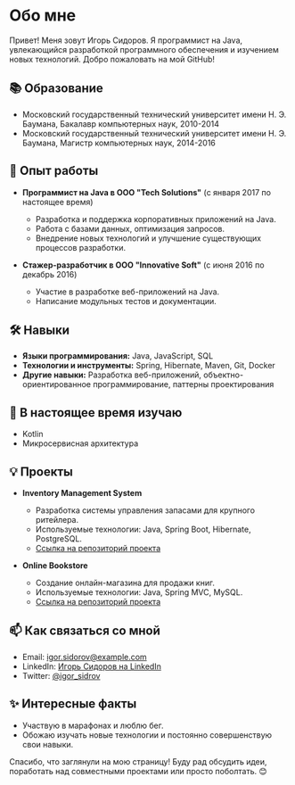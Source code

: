 # Обо мне

Привет! Меня зовут Игорь Сидоров. Я программист на Java, увлекающийся разработкой программного обеспечения и изучением новых технологий. Добро пожаловать на мой GitHub!

## 📚 Образование

- Московский государственный технический университет имени Н. Э. Баумана, Бакалавр компьютерных наук, 2010-2014
- Московский государственный технический университет имени Н. Э. Баумана, Магистр компьютерных наук, 2014-2016

## 💼 Опыт работы

- **Программист на Java в ООО "Tech Solutions"** (с января 2017 по настоящее время)
  - Разработка и поддержка корпоративных приложений на Java.
  - Работа с базами данных, оптимизация запросов.
  - Внедрение новых технологий и улучшение существующих процессов разработки.

- **Стажер-разработчик в ООО "Innovative Soft"** (с июня 2016 по декабрь 2016)
  - Участие в разработке веб-приложений на Java.
  - Написание модульных тестов и документации.

## 🛠️ Навыки

- **Языки программирования:** Java, JavaScript, SQL
- **Технологии и инструменты:** Spring, Hibernate, Maven, Git, Docker
- **Другие навыки:** Разработка веб-приложений, объектно-ориентированное программирование, паттерны проектирования

## 🌱 В настоящее время изучаю

- Kotlin
- Микросервисная архитектура

## 💡 Проекты

- **Inventory Management System**
  - Разработка системы управления запасами для крупного ритейлера.
  - Используемые технологии: Java, Spring Boot, Hibernate, PostgreSQL.
  - [Ссылка на репозиторий проекта](https://github.com/igor-sidrov/inventory-management-system)
  
- **Online Bookstore**
  - Создание онлайн-магазина для продажи книг.
  - Используемые технологии: Java, Spring MVC, MySQL.
  - [Ссылка на репозиторий проекта](https://github.com/igor-sidrov/online-bookstore)

## 📫 Как связаться со мной

- Email: igor.sidorov@example.com
- LinkedIn: [Игорь Сидоров на LinkedIn](https://www.linkedin.com/in/igor-sidorov)
- Twitter: [@igor_sidrov](https://twitter.com/igor_sidrov)

## ✨ Интересные факты

- Участвую в марафонах и люблю бег.
- Обожаю изучать новые технологии и постоянно совершенствую свои навыки.

Спасибо, что заглянули на мою страницу! Буду рад обсудить идеи, поработать над совместными проектами или просто поболтать. 😊
